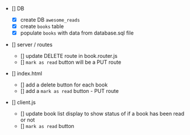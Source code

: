 - [] DB
    - [x] create DB `awesome_reads`
    - [x] create `books` table
    - [x] populate `books` with data from database.sql file

- [] server / routes
    - [] update DELETE route in book.router.js
    - [] `mark as read` button will be a PUT route

- [] index.html
    - [] add a delete button for each book
    - [] add a `mark as read` button - PUT route

- [] client.js
    - [] update book list display to show status of if a book has been read or not
    - [] `mark as read` button

